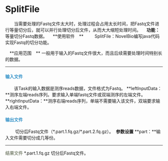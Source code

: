 # SplitFile
　　当需要处理的Fastq文件太大时，处理过程会占用太长时间，把Fastq文件进行等量切分后，就可以并行处理切分后文件，从而大大缩短处理时间。
　**功能：**
　		等量切分Fastq数据。
　**使用软件　**
　　	SplitFile：NovelBio编写java代码实现Fastq的切分功能。

　**应用范围　**
一般用于输入的Fastq文件很大，而且后续需要处理时间特别长的数据。
***
#### **<i class="glyphicon glyphicon-log-in" aria-hidden="true" style="color:#3090C7"></i><span style="color:#3090C7"> 输入文件**
　　该Task的输入数据是测序reads数据，文件格式为Fastq。 
**leftInputData：**测序左端reads序列。要求输入单端fastq文件或双端测序的左端文件。
**rightInputData：**测序右端reads序列，单端不需要输入该文件，双端要求输入右端文件。
#### **<i class="glyphicon glyphicon-log-out" aria-hidden="true" style="color:#3090C7"></i><span style="color:#3090C7"> 输出文件**
　　	切分后Fastq文件（\*.part.1.fq.gz/\*.part.2.fq.gz）。
 **参数设置**
**part：**输入文件需要切分成几等份。
 ***
**<i class="fa fa-file-text" aria-hidden="true" style="color:#848b79"></i><span style="color:#848b79"> 结果文件**
\*.part.1.fq.gz 切分后Fastq文件。
　　